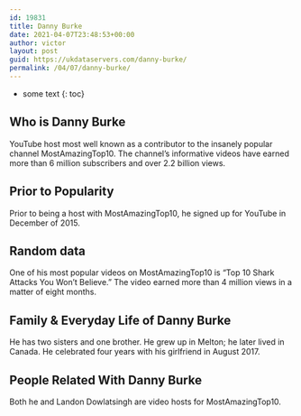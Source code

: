 ```yaml
---
id: 19831
title: Danny Burke
date: 2021-04-07T23:48:53+00:00
author: victor
layout: post
guid: https://ukdataservers.com/danny-burke/
permalink: /04/07/danny-burke/
---
```


* some text
{: toc}


## Who is Danny Burke



YouTube host most well known as a contributor to the insanely popular channel MostAmazingTop10. The channel&#8217;s informative videos have earned more than 6 million subscribers and over 2.2 billion views.

                
                
                
## Prior to Popularity



Prior to being a host with MostAmazingTop10, he signed up for YouTube in December of 2015.

                
                
                
## Random data



One of his most popular videos on MostAmazingTop10 is &#8220;Top 10 Shark Attacks You Won&#8217;t Believe.&#8221; The video earned more than 4 million views in a matter of eight months.

                
                
                
## Family & Everyday Life of Danny Burke



He has two sisters and one brother. He grew up in Melton; he later lived in Canada. He celebrated four years with his girlfriend in August 2017.

                
                
                
## People Related With Danny Burke



Both he and Landon Dowlatsingh are video hosts for MostAmazingTop10.

                
              
            
          
          
          